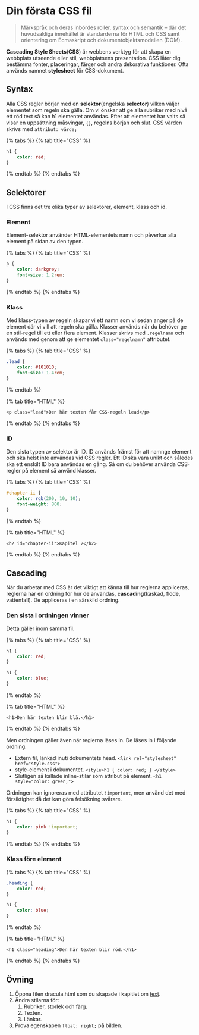 # Din första CSS fil

> Märkspråk och deras inbördes roller, syntax och semantik – där det huvudsakliga innehållet är standarderna för HTML och CSS samt orientering om Ecmaskript och dokumentobjektsmodellen \(DOM\).

**Cascading Style Sheets**\(**CSS**\) är webbens verktyg för att skapa en webbplats utseende eller stil, webbplatsens presentation. CSS låter dig bestämma fonter, placeringar, färger och andra dekorativa funktioner. Ofta används namnet **stylesheet** för CSS-dokument.

## Syntax

Alla CSS regler börjar med en **selektor**\(engelska **selector**\) vilken väljer elementet som regeln ska gälla. Om vi önskar att ge alla rubriker med nivå ett röd text så kan h1 elementet användas. Efter att elementet har valts så visar en uppsättning måsvingar, `{}`, regelns början och slut. CSS värden skrivs med `attribut: värde;`

{% tabs %}
{% tab title="CSS" %}
```css
h1 {
    color: red;
}
```
{% endtab %}
{% endtabs %}

## Selektorer

I CSS finns det tre olika typer av selektorer, element, klass och id.

### Element

Element-selektor använder HTML-elementets namn och påverkar alla element på sidan av den typen.

{% tabs %}
{% tab title="CSS" %}
```css
p {
    color: darkgrey;
    font-size: 1.2rem;
}
```
{% endtab %}
{% endtabs %}

### Klass

Med klass-typen av regeln skapar vi ett namn som vi sedan anger på de element där vi vill att regeln ska gälla. Klasser används när du behöver ge en stil-regel till ett eller flera element. Klasser skrivs med `.regelnamn` och används med genom att ge elementet `class="regelnamn"` attributet.

{% tabs %}
{% tab title="CSS" %}
```css
.lead {
    color: #101010;
    font-size: 1.4rem;
}
```
{% endtab %}

{% tab title="HTML" %}
```markup
<p class="lead">Den här texten får CSS-regeln lead</p>
```
{% endtab %}
{% endtabs %}

### ID

Den sista typen av selektor är ID. ID används främst för att namnge element och ska helst inte användas vid CSS regler. Ett ID ska vara unikt och således ska ett enskilt ID bara användas en gång. Så om du behöver använda CSS-regler på element så använd klasser.

{% tabs %}
{% tab title="CSS" %}
```css
#chapter-ii {
    color: rgb(200, 10, 10);
    font-weight: 800;
}
```
{% endtab %}

{% tab title="HTML" %}
```markup
<h2 id="chapter-ii">Kapitel 2</h2>
```
{% endtab %}
{% endtabs %}

## Cascading

När du arbetar med CSS är det viktigt att känna till hur reglerna appliceras, reglerna har en ordning för hur de användas, **cascading**\(kaskad, flöde, vattenfall\). De appliceras i en särskild ordning.

### Den sista i ordningen vinner

Detta gäller inom samma fil.

{% tabs %}
{% tab title="CSS" %}
```css
h1 {
    color: red;
}

h1 {
    color: blue;
}
```
{% endtab %}

{% tab title="HTML" %}
```markup
<h1>Den här texten blir blå.</h1>
```
{% endtab %}
{% endtabs %}

Men ordningen gäller även när reglerna läses in. De läses in i följande ordning.

* Extern fil, länkad inuti dokumentets head. `<link rel="stylesheet" href="style.css">`
* style-element i dokumentet. `<style>h1 { color: red; } </style>`
* Slutligen så kallade inline-stilar som attribut på element. `<h1 style="color: green;">`

Ordningen kan ignoreras med attributet `!important`, men använd det med försiktighet då det kan göra felsökning svårare.

{% tabs %}
{% tab title="CSS" %}
```css
h1 {
    color: pink !important;
}
```
{% endtab %}
{% endtabs %}

### Klass före element

{% tabs %}
{% tab title="CSS" %}
```css
.heading {
    color: red;
}

h1 {
    color: blue;
}
```
{% endtab %}

{% tab title="HTML" %}
```markup
<h1 class="heading">Den här texten blir röd.</h1>
```
{% endtab %}
{% endtabs %}

## Övning

1. Öppna filen dracula.html som du skapade i kapitlet om [text](../html/text.md#oevning).
2. Ändra stilarna för:
   1. Rubriker, storlek och färg.
   2. Texten.
   3. Länkar.
3. Prova egenskapen `float: right;` på bilden.

